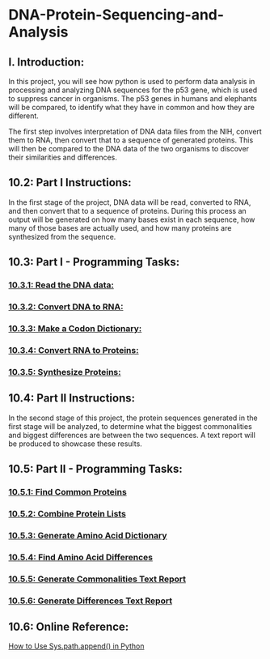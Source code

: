 # DNA-Protein-Sequencing-and-Analysis

## I. Introduction:
In this project, you will see how python is used to perform data analysis in processing and analyzing DNA sequences for the p53 gene, which is used to suppress cancer in organisms. The p53 genes in humans and elephants will be compared, to identify what they have in common and how they are different.

The first step involves interpretation of DNA data files from the NIH, convert them to RNA, then convert that to a sequence of generated proteins. This will then be compared to the DNA data of the two organisms to discover their similarities and differences.

## 10.2: Part I Instructions:
In the first stage of the project, DNA data will be read, converted to RNA, and then convert that to a sequence of proteins. During this process an output will be generated on how many bases exist in each sequence, how many of those bases are actually used, and how many proteins are synthesized from the sequence.

## 10.3: Part I - Programming Tasks:

### [10.3.1: Read the DNA data:](https://github.com/pestipona/COP4046-ASSG10-Capstone-Project/blob/master/Programming%20Tasks/10.3.1%20Read%20the%20DNA%20data.md)

### [10.3.2: Convert DNA to RNA:](https://github.com/pestipona/COP4046-ASSG10-Capstone-Project/blob/master/Programming%20Tasks/10.3.2%20Convert%20DNA%20to%20RNA.md)

### [10.3.3: Make a Codon Dictionary:](https://github.com/pestipona/COP4046-ASSG10-Capstone-Project/blob/master/Programming%20Tasks/10.3.3%20Make%20a%20Codon%20Dictionary.md)

### [10.3.4: Convert RNA to Proteins:](https://github.com/pestipona/COP4046-ASSG10-Capstone-Project/blob/master/Programming%20Tasks/10.3.4%20Convert%20RNA%20to%20Proteins.md)

### [10.3.5: Synthesize Proteins:](https://github.com/pestipona/COP4046-ASSG10-Capstone-Project/blob/master/Programming%20Tasks/10.3.5%20Synthesize%20Proteins.md)

## 10.4: Part II Instructions:

In the second stage of this project, the protein sequences generated in the first stage will be analyzed, to determine what the biggest commonalities and biggest differences are between the two sequences. A text report will be produced to showcase these results.

## 10.5: Part II - Programming Tasks:

### [10.5.1: Find Common Proteins](https://github.com/pestipona/COP4046-ASSG10-Capstone-Project/blob/master/Programming%20Tasks/10.5.1%20Find%20Common%20Proteins.md)

### [10.5.2: Combine Protein Lists](https://github.com/pestipona/COP4046-ASSG10-Capstone-Project/blob/master/Programming%20Tasks/10.5.2%20Combine%20Protein%20Lists.md)

### [10.5.3: Generate Amino Acid Dictionary](https://github.com/pestipona/COP4046-ASSG10-Capstone-Project/blob/master/Programming%20Tasks/10.5.3%20Generate%20Amino%20Acid%20Dictionary.md)

### [10.5.4: Find Amino Acid Differences](https://github.com/pestipona/COP4046-ASSG10-Capstone-Project/blob/master/Programming%20Tasks/10.5.4%20Find%20Amino%20Acid%20Differences.md)

### [10.5.5: Generate Commonalities Text Report](https://github.com/pestipona/COP4046-ASSG10-Capstone-Project/blob/master/Programming%20Tasks/10.5.5%20Generate%20Commonalities%20Text%20Report.md)

### [10.5.6: Generate Differences Text Report](https://github.com/pestipona/COP4046-ASSG10-Capstone-Project/blob/master/Programming%20Tasks/10.5.6%20Generate%20Differences%20Text%20Report.md)

## 10.6: Online Reference:
[How to Use Sys.path.append() in Python](https://linuxhint.com/sys-path-append-python/)